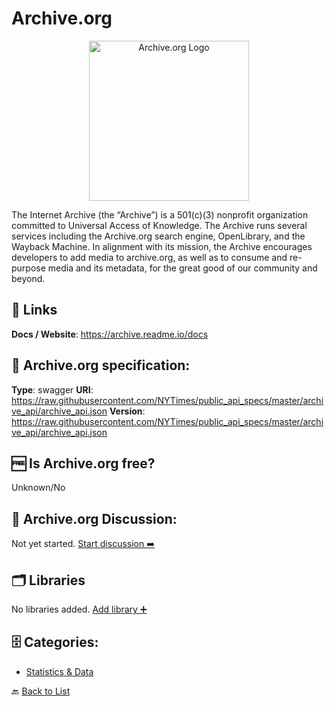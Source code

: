 # Archive.org
<p align="center">
    <img width="256" src="https://raw.githubusercontent.com/apis-list/apis-list/main/apis/archive-org/logo_256x256.png" alt="Archive.org Logo"/>
</p>
The Internet Archive (the “Archive”) is a 501(c)(3) nonprofit organization committed to Universal Access of Knowledge. The Archive runs several services including the Archive.org search engine, OpenLibrary, and the Wayback Machine. In alignment with its mission, the Archive encourages developers to add media to archive.org, as well as to consume and re-purpose media and its metadata, for the great good of our community and beyond.

##  🔗 Links
**Docs / Website**: https://archive.readme.io/docs

## 🧬 Archive.org specification:
**Type**: swagger
**URI**: https://raw.githubusercontent.com/NYTimes/public_api_specs/master/archive_api/archive_api.json
**Version**: https://raw.githubusercontent.com/NYTimes/public_api_specs/master/archive_api/archive_api.json

## 🆓 Is Archive.org free?
 Unknown/No 

## 💬 Archive.org Discussion:
Not yet started. [Start discussion ➡️](https://github.com/apis-list/apis-list/discussions/new)

## 🗂️ Libraries
No libraries added. [Add library ➕](https://github.com/apis-list/apis-list/edit/main/apis-list.yaml)    

## 🗄️ Categories:
- [Statistics & Data](https://github.com/apis-list/apis-list#statistics--data-)

🔙  [Back to List](https://github.com/apis-list/apis-list)
